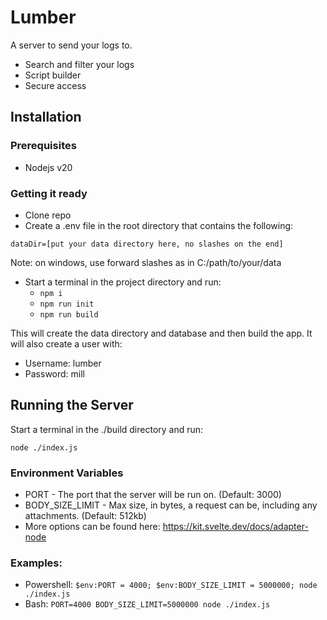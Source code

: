 # Lumber
A server to send your logs to.

- Search and filter your logs
- Script builder
- Secure access

## Installation

### Prerequisites

- Nodejs v20

### Getting it ready
- Clone repo
- Create a .env file in the root directory that contains the following:
```
dataDir=[put your data directory here, no slashes on the end]
```
Note: on windows, use forward slashes as in C:/path/to/your/data
- Start a terminal in the project directory and run:
  - `npm i`
  - `npm run init`
  - `npm run build`

This will create the data directory and database and then build the app.
It will also create a user with:
- Username: lumber
- Password: mill

## Running the Server

Start a terminal in the ./build directory and run:

`node ./index.js`
### Environment Variables
  - PORT - The port that the server will be run on. (Default: 3000)
  - BODY_SIZE_LIMIT - Max size, in bytes, a request can be, including any attachments. (Default: 512kb)
  - More options can be found here: https://kit.svelte.dev/docs/adapter-node
### Examples:
  - Powershell: `$env:PORT = 4000; $env:BODY_SIZE_LIMIT = 5000000; node ./index.js`
  - Bash: `PORT=4000 BODY_SIZE_LIMIT=5000000 node ./index.js`